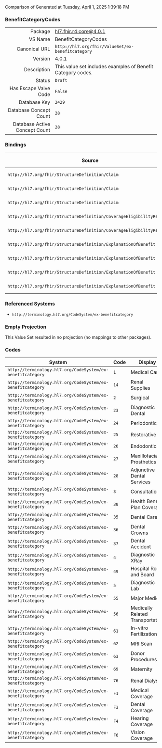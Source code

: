 Comparison of 
Generated at Tuesday, April 1, 2025 1:39:18 PM

### BenefitCategoryCodes

|      |     |
| ---: | --- |
| Package | hl7.fhir.r4.core@4.0.1 |
| VS Name | BenefitCategoryCodes |
| Canonical URL | `http://hl7.org/fhir/ValueSet/ex-benefitcategory` |
| Version | 4.0.1 |
| Description | This value set includes examples of Benefit Category codes. |
| Status | `Draft` |
| Has Escape Valve Code | `False` |
| Database Key | `2429` |
| Database Concept Count | `28` |
| Database Active Concept Count | `28` |
### Bindings

| Source | Element | Binding | Strength | Element Short |
| ------ | ------- | ------- | -------- | ------------- |
| `http://hl7.org/fhir/StructureDefinition/Claim` | `Claim.item.category` | `http://hl7.org/fhir/ValueSet/ex-benefitcategory` | `Example` | Benefit classification |
| `http://hl7.org/fhir/StructureDefinition/Claim` | `Claim.item.detail.category` | `http://hl7.org/fhir/ValueSet/ex-benefitcategory` | `Example` | Benefit classification |
| `http://hl7.org/fhir/StructureDefinition/Claim` | `Claim.item.detail.subDetail.category` | `http://hl7.org/fhir/ValueSet/ex-benefitcategory` | `Example` | Benefit classification |
| `http://hl7.org/fhir/StructureDefinition/CoverageEligibilityRequest` | `CoverageEligibilityRequest.item.category` | `http://hl7.org/fhir/ValueSet/ex-benefitcategory` | `Example` | Benefit classification |
| `http://hl7.org/fhir/StructureDefinition/CoverageEligibilityResponse` | `CoverageEligibilityResponse.insurance.item.category` | `http://hl7.org/fhir/ValueSet/ex-benefitcategory` | `Example` | Benefit classification |
| `http://hl7.org/fhir/StructureDefinition/ExplanationOfBenefit` | `ExplanationOfBenefit.item.category` | `http://hl7.org/fhir/ValueSet/ex-benefitcategory` | `Example` | Benefit classification |
| `http://hl7.org/fhir/StructureDefinition/ExplanationOfBenefit` | `ExplanationOfBenefit.item.detail.category` | `http://hl7.org/fhir/ValueSet/ex-benefitcategory` | `Example` | Benefit classification |
| `http://hl7.org/fhir/StructureDefinition/ExplanationOfBenefit` | `ExplanationOfBenefit.item.detail.subDetail.category` | `http://hl7.org/fhir/ValueSet/ex-benefitcategory` | `Example` | Benefit classification |
| `http://hl7.org/fhir/StructureDefinition/ExplanationOfBenefit` | `ExplanationOfBenefit.benefitBalance.category` | `http://hl7.org/fhir/ValueSet/ex-benefitcategory` | `Example` | Benefit classification |

### Referenced Systems

* `http://terminology.hl7.org/CodeSystem/ex-benefitcategory`
### Empty Projection

This Value Set resulted in no projection (no mappings to other packages).

### Codes

| System | Code | Display |
| ------ | ---- | ------- |
| `http://terminology.hl7.org/CodeSystem/ex-benefitcategory` | `1` | Medical Care |
| `http://terminology.hl7.org/CodeSystem/ex-benefitcategory` | `14` | Renal Supplies |
| `http://terminology.hl7.org/CodeSystem/ex-benefitcategory` | `2` | Surgical |
| `http://terminology.hl7.org/CodeSystem/ex-benefitcategory` | `23` | Diagnostic Dental |
| `http://terminology.hl7.org/CodeSystem/ex-benefitcategory` | `24` | Periodontics |
| `http://terminology.hl7.org/CodeSystem/ex-benefitcategory` | `25` | Restorative |
| `http://terminology.hl7.org/CodeSystem/ex-benefitcategory` | `26` | Endodontics |
| `http://terminology.hl7.org/CodeSystem/ex-benefitcategory` | `27` | Maxillofacial Prosthetics |
| `http://terminology.hl7.org/CodeSystem/ex-benefitcategory` | `28` | Adjunctive Dental Services |
| `http://terminology.hl7.org/CodeSystem/ex-benefitcategory` | `3` | Consultation |
| `http://terminology.hl7.org/CodeSystem/ex-benefitcategory` | `30` | Health Benefit Plan Coverage |
| `http://terminology.hl7.org/CodeSystem/ex-benefitcategory` | `35` | Dental Care |
| `http://terminology.hl7.org/CodeSystem/ex-benefitcategory` | `36` | Dental Crowns |
| `http://terminology.hl7.org/CodeSystem/ex-benefitcategory` | `37` | Dental Accident |
| `http://terminology.hl7.org/CodeSystem/ex-benefitcategory` | `4` | Diagnostic XRay |
| `http://terminology.hl7.org/CodeSystem/ex-benefitcategory` | `49` | Hospital Room and Board |
| `http://terminology.hl7.org/CodeSystem/ex-benefitcategory` | `5` | Diagnostic Lab |
| `http://terminology.hl7.org/CodeSystem/ex-benefitcategory` | `55` | Major Medical |
| `http://terminology.hl7.org/CodeSystem/ex-benefitcategory` | `56` | Medically Related Transportation |
| `http://terminology.hl7.org/CodeSystem/ex-benefitcategory` | `61` | In-vitro Fertilization |
| `http://terminology.hl7.org/CodeSystem/ex-benefitcategory` | `62` | MRI Scan |
| `http://terminology.hl7.org/CodeSystem/ex-benefitcategory` | `63` | Donor Procedures |
| `http://terminology.hl7.org/CodeSystem/ex-benefitcategory` | `69` | Maternity |
| `http://terminology.hl7.org/CodeSystem/ex-benefitcategory` | `76` | Renal Dialysis |
| `http://terminology.hl7.org/CodeSystem/ex-benefitcategory` | `F1` | Medical Coverage |
| `http://terminology.hl7.org/CodeSystem/ex-benefitcategory` | `F3` | Dental Coverage |
| `http://terminology.hl7.org/CodeSystem/ex-benefitcategory` | `F4` | Hearing Coverage |
| `http://terminology.hl7.org/CodeSystem/ex-benefitcategory` | `F6` | Vision Coverage |
